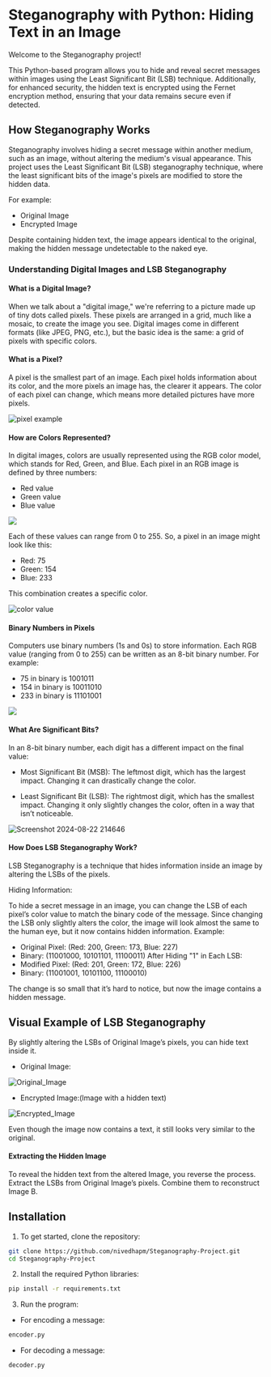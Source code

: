 
# Steganography with Python: Hiding Text in an Image

Welcome to the Steganography project! 

This Python-based program allows you to hide and reveal secret messages within images using the Least Significant Bit (LSB) technique. Additionally, for enhanced security, the hidden text is encrypted using the Fernet encryption method, ensuring that your data remains secure even if detected.


## How Steganography Works

Steganography involves hiding a secret message within another medium, such as an image, without altering the medium's visual appearance. This project uses the Least Significant Bit (LSB) steganography technique, where the least significant bits of the image's pixels are modified to store the hidden data.

For example:

- Original Image
- Encrypted Image

Despite containing hidden text, the image appears identical to the original, making the hidden message undetectable to the naked eye.

### Understanding Digital Images and LSB Steganography

#### What is a Digital Image?

When we talk about a "digital image," we're referring to a picture made up of tiny dots called pixels. These pixels are arranged in a grid, much like a mosaic, to create the image you see. Digital images come in different formats (like JPEG, PNG, etc.), but the basic idea is the same: a grid of pixels with specific colors.

#### What is a Pixel?

A pixel is the smallest part of an image. Each pixel holds information about its color, and the more pixels an image has, the clearer it appears. The color of each pixel can change, which means more detailed pictures have more pixels.

![pixel example](https://github.com/user-attachments/assets/bfb9b330-974c-4b00-a720-31f42d78358d)

#### How are Colors Represented?

In digital images, colors are usually represented using the RGB color model, which stands for Red, Green, and Blue. Each pixel in an RGB image is defined by three numbers:

- Red value
- Green value
- Blue value

![](https://cdn-images-1.medium.com/max/2000/1*tcTa2Cst3FXkDpxTg-_1mA.jpeg)

Each of these values can range from 0 to 255. So, a pixel in an image might look like this:

- Red: 75
- Green: 154
- Blue: 233

This combination creates a specific color.


![color value](https://github.com/user-attachments/assets/94ac11f3-6769-4348-9bc8-be21146d2c0c)


#### Binary Numbers in Pixels

Computers use binary numbers (1s and 0s) to store information. Each RGB value (ranging from 0 to 255) can be written as an 8-bit binary number. For example:

- 75 in binary is 1001011
- 154 in binary is 10011010
- 233 in binary is 11101001
  
![](https://cdn-images-1.medium.com/max/2000/1*Mt3yDPhS3aq_spPfWTW9BA.png)


#### What Are Significant Bits?

In an 8-bit binary number, each digit has a different impact on the final value:

- Most Significant Bit (MSB): The leftmost digit, which has the largest impact. Changing it can drastically change the color.

- Least Significant Bit (LSB): The rightmost digit, which has the smallest impact. Changing it only slightly changes the color, often in a way that isn’t noticeable.

![Screenshot 2024-08-22 214646](https://github.com/user-attachments/assets/88739052-e7f7-4be3-83c2-a4dc7222ace2)

#### How Does LSB Steganography Work?

LSB Steganography is a technique that hides information inside an image by altering the LSBs of the pixels.

Hiding Information:

To hide a secret message in an image, you can change the LSB of each pixel’s color value to match the binary code of the message.
Since changing the LSB only slightly alters the color, the image will look almost the same to the human eye, but it now contains hidden information.
Example:

- Original Pixel: (Red: 200, Green: 173, Blue: 227)
- Binary: (11001000, 10101101, 11100011)
After Hiding "1" in Each LSB:
- Modified Pixel: (Red: 201, Green: 172, Blue: 226)
- Binary: (11001001, 10101100, 11100010)

The change is so small that it’s hard to notice, but now the image contains a hidden message.

## Visual Example of LSB Steganography


By slightly altering the LSBs of Original Image’s pixels, you can hide text inside it.

- Original Image:

![Original_Image](https://github.com/user-attachments/assets/c11dac50-1e9e-4a51-b09a-0c195c28c276)


- Encrypted Image:(Image with a hidden text)

![Encrypted_Image](https://github.com/user-attachments/assets/eb1eed12-da3c-4dcc-82a3-1da748db67f7)

Even though the image now contains a text, it still looks very similar to the original.

#### Extracting the Hidden Image

To reveal the hidden text from the altered Image, you reverse the process.
Extract the LSBs from Original Image’s pixels. Combine them to reconstruct Image B.
## Installation

1. To get started, clone the repository:

```bash
git clone https://github.com/nivedhapm/Steganography-Project.git
cd Steganography-Project
```
2. Install the required Python libraries:

```bash
pip install -r requirements.txt
```    
3. Run the program:
- For encoding a message:
```bash
encoder.py
``` 
- For decoding a message:
```bash
decoder.py
``` 
